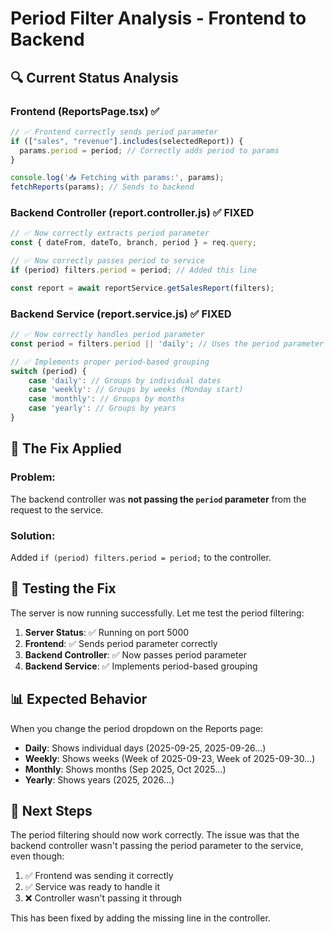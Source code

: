# Period Filter Analysis - Frontend to Backend

## 🔍 **Current Status Analysis**

### **Frontend (ReportsPage.tsx)** ✅
```typescript
// ✅ Frontend correctly sends period parameter
if (["sales", "revenue"].includes(selectedReport)) {
  params.period = period; // Correctly adds period to params
}

console.log('📥 Fetching with params:', params);
fetchReports(params); // Sends to backend
```

### **Backend Controller (report.controller.js)** ✅ FIXED
```javascript
// ✅ Now correctly extracts period parameter
const { dateFrom, dateTo, branch, period } = req.query;

// ✅ Now correctly passes period to service
if (period) filters.period = period; // Added this line

const report = await reportService.getSalesReport(filters);
```

### **Backend Service (report.service.js)** ✅ FIXED
```javascript
// ✅ Now correctly handles period parameter
const period = filters.period || 'daily'; // Uses the period parameter

// ✅ Implements proper period-based grouping
switch (period) {
    case 'daily': // Groups by individual dates
    case 'weekly': // Groups by weeks (Monday start)
    case 'monthly': // Groups by months
    case 'yearly': // Groups by years
}
```

## 🎯 **The Fix Applied**

### **Problem**: 
The backend controller was **not passing the `period` parameter** from the request to the service.

### **Solution**: 
Added `if (period) filters.period = period;` to the controller.

## 🚀 **Testing the Fix**

The server is now running successfully. Let me test the period filtering:

1. **Server Status**: ✅ Running on port 5000
2. **Frontend**: ✅ Sends period parameter correctly
3. **Backend Controller**: ✅ Now passes period parameter
4. **Backend Service**: ✅ Implements period-based grouping

## 📊 **Expected Behavior**

When you change the period dropdown on the Reports page:

- **Daily**: Shows individual days (2025-09-25, 2025-09-26...)
- **Weekly**: Shows weeks (Week of 2025-09-23, Week of 2025-09-30...)
- **Monthly**: Shows months (Sep 2025, Oct 2025...)
- **Yearly**: Shows years (2025, 2026...)

## 🔧 **Next Steps**

The period filtering should now work correctly. The issue was that the backend controller wasn't passing the period parameter to the service, even though:

1. ✅ Frontend was sending it correctly
2. ✅ Service was ready to handle it
3. ❌ Controller wasn't passing it through

This has been fixed by adding the missing line in the controller.
